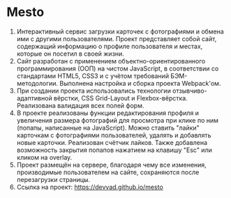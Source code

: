 # Mesto
1. Интерактивный сервис загрузки карточек с фотографиями и обмена ими с другими пользователями. Проект представляет собой сайт, содержащий информацию о профиле пользователя и местах, которые он посетил в своей жизни.
2. Сайт разработан с применением объектно-ориентированного программирования (ООП) на чистом JavaScript, в соответствии со стандартами HTML5, CSS3 и с учётом требований БЭМ-методологии.
Выполнена настройка и сборка проекта Webpack'ом.
3. При создании проекта использовались технологии отзывчиво-адаптивной вёрстки, CSS Grid-Layout и Flexbox-вёрстка. Реализована валидация всех полей форм.
4. В проекте реализованы функции редактирования профиля и увеличения размера фотографий для просмотра при клике по ним (попапы, написанные на JavaScript). Можно ставить "лайки" карточкам с фотографиями пользователей, удалять и добавлять новые карточки. Реализован счётчик лайков. Также добавлена возможность закрытия попапов нажатием на клавишу "Esc" или кликом на overlay.
5. Проект размещён на сервере, благодаря чему все изменения, производимые пользователем на сайте, сохраняются после перезагрузки страницы.
6. Ссылка на проект: https://devvad.github.io/mesto